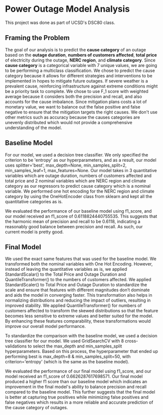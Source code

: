 # Power Outage Model Analysis

This project was done as part of UCSD's DSC80 class.

## Framing the Problem

The goal of our analysis is to predict the **cause category** of an outage based on the **outage duration**, **numbers of customers affected**, **total price** of electricity during the outage, **NERC region**, and **climate category**. Since **cause category** is a categorical variable with 7 unique values, we are going to be performing a multiclass classification. We chose to predict the cause category because it allows for different strategies and interventions to be implemented in hopes to mitigate future outages. If severe weather is a prevalent cause, reinforcing infrastructure against extreme conditions might be a priority task to complete. We chose to use F_1 score with weighted average because it considers both the precision and recall, and also accounts for the cause imbalance. Since mitigation plans costs a lot of monetary value, we want to balance out the false positive and false negative to ensure that the mitigation targets the right causes. We don't use other metrics such as accuracy because the causes categories are unevenly distributed which would not provide a comprehensive understanding of the model. 

## Baseline Model

For our model, we used a decision tree classifier. We only specified the criterion to be 'entropy' as our hyperparameters, and as a result, our model uses splitter='best', max_depth=None, min_samples_split=2, min_samples_leaf=1, max_features=None. Our model takes in 3 quantitative variables which are outage duration, numbers of customers affected and total price and 2 nominal variables which are NERC region and climate category as our regressors to predict cause category which is a nominal variable. We performed one hot encoding for the NERC region and climate category by using the OneHotEncoder class from sklearn and kept all the quantitative categories as is.

We evaluated the performance of our baseline model using f1_score, and our model received an f1_score of 0.6118824440755535. This suggests that the harmonic mean of precision and recall to be 0.6118, indicating a reasonably good balance between precision and recall. As such, our current model is pretty good.

## Final Model

We used the exact same features that was used for the baseline model. We transformed both the nominal variables with One Hot Encoding. However, instead of leaving the quantitative variables as is, we applied StandardScalar() to the Total Price and Outage Duration and QuantileTransformer() to the numbers of customers affected. We applied StandardScaler() to Total Price and Outage Duration to standardize the scale and ensure that features with different magnitudes don’t dominate and aids the model in converging faster. This transformation also helps in normalizing distributions and reducing the impact of outliers, resulting in improved stability. We applied QuantileTransformer() for numbers of customers affected to transform the skewed distributions so that the feature becomes less sensitive to extreme values and better suited for the model. By enhancing these features comparability, these transformations would improve our overall model performance.

To standardize the comparison with the baseline model, we used a decision tree classifier for our model. We used GridSearchCV with 8 cross-validations to select the max_depth and min_samples_split hyperparameters. Based on this process, the hyperparameter that ended up performing best is max_depth=8 & min_samples_split=50, with criterion='entropy' (which is the same as the baseline model).

We evaluated the performance of our final model using f1_score, and our model received an f1_score of 0.6626287617698571. Our final model produced a higher f1 score than our baseline model which indicates an improvement in the final model's ability to balance precision and recall compared to the baseline model. This further suggests that the final model is better at capturing true positives while minimizing false positives and false negatives which results in a more reliable and accurate prediction of the cause category of outages.



